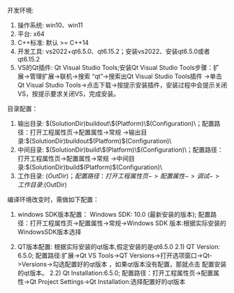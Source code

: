 开发环境:
1)  操作系统: win10、win11
2) 平台:     x64
3) C++标准: 默认 >= C++14
4) 开发工具: vs2022+qt6.5.0、qt6.15.2；安装vs2022、安装qt6.5.0或者qt6.15.2
5) VS的Qt插件: Qt Visual Studio Tools;安装Qt Visual Studio Tools步骤：扩展->管理扩展->联机->搜索 “qt”->搜索出Qt Visual Studio Tools插件
   ->单击Qt Visual Studio Tools->点击下载->按提示安装插件，安装过程中会提示关闭VS，按提示要求关闭VS，完成安装。

目录配置：
1) 输出目录: $(SolutionDir)buildout\$(Platform)\$(Configuration)\；配置路径：打开工程属性页->配置属性->常规
   ->输出目录:$(SolutionDir)buildout\$(Platform)\$(Configuration)\
2) 中间目录: $(SolutionDir)build\$(Platform)\$(Configuration)\；配置路径：打开工程属性页->配置属性->常规
      ->中间目录:$(SolutionDir)build\$(Platform)\$(Configuration)\
3) 工作目录: $(OutDir)；配置路径：打开工程属性页->配置属性->调试->工作目录:$(OutDir)

编译环境改变时，需做如下配置：
1)  windows SDK版本配置：
   Windows SDK: 10.0 (最新安装的版本); 配置路径：打开工程属性页->配置属性->常规->Windows SDK 版本:根据实际安装的WindowsSDK版本选择

2) QT版本配置: 根据实际安装的qt版本,假定安装的是qt6.5.0
   2.1) QT Version: 6.5.0; 配置路径:扩展->Qt VS Tools->QT Versions->打开选项窗口->Qt->Versions->勾选配置好的qt版本
                 ，如果qt版本没有配置，那就点击<add new Qt version> 配置安装的qt版本。
   2.2) Qt Installation:6.5.0; 配置路径：打开工程属性页->配置属性->Qt Project Settings->Qt Installation:选择配置好的qt版本